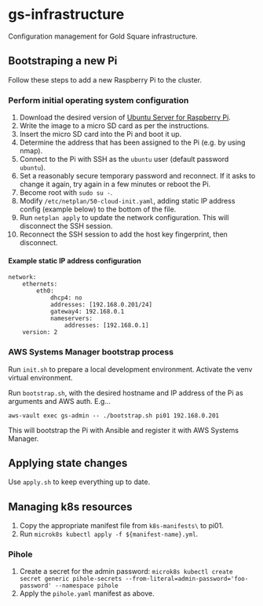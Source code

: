 # gs-infrastructure
Configuration management for Gold Square infrastructure.

## Bootstraping a new Pi

Follow these steps to add a new Raspberry Pi to the cluster.

### Perform initial operating system configuration

1. Download the desired version of [Ubuntu Server for Raspberry Pi](https://ubuntu.com/download/raspberry-pi).
1. Write the image to a micro SD card as per the instructions.
1. Insert the micro SD card into the Pi and boot it up.
1. Determine the address that has been assigned to the Pi (e.g. by using nmap).
1. Connect to the Pi with SSH as the `ubuntu` user (default password `ubuntu`).
1. Set a reasonably secure temporary password and reconnect. If it asks to change it again, try again in a few minutes or reboot the Pi.
1. Become root with `sudo su -`.
1. Modify `/etc/netplan/50-cloud-init.yaml`, adding static IP address config (example below) to the bottom of the file.
1. Run `netplan apply` to update the network configuration. This will disconnect the SSH session.
1. Reconnect the SSH session to add the host key fingerprint, then disconnect.

#### Example static IP address configuration

```
network:
    ethernets:
        eth0:
            dhcp4: no
            addresses: [192.168.0.201/24]
            gateway4: 192.168.0.1
            nameservers:
                addresses: [192.168.0.1]
    version: 2
```

### AWS Systems Manager bootstrap process

Run `init.sh` to prepare a local development environment.  Activate the venv virtual environment.

Run `bootstrap.sh`, with the desired hostname and IP address of the Pi as arguments and AWS auth. E.g...

```
aws-vault exec gs-admin -- ./bootstrap.sh pi01 192.168.0.201
```

This will bootstrap the Pi with Ansible and register it with AWS Systems Manager.

## Applying state changes

Use `apply.sh` to keep everything up to date.

## Managing k8s resources

1. Copy the appropriate manifest file from `k8s-manifests\` to pi01.
1. Run `microk8s kubectl apply -f ${manifest-name}.yml`.

### Pihole

1. Create a secret for the admin password: `microk8s kubectl create secret generic pihole-secrets --from-literal=admin-password='foo-password' --namespace pihole`
2. Apply the `pihole.yaml` manifest as above.
